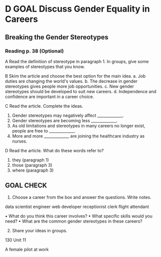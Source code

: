 # D GOAL Discuss Gender Equality in Careers

## Breaking the Gender Stereotypes

### Reading p. 38 (Optional)

A Read the definition of stereotype in paragraph 1. In groups, give some examples of stereotypes that you know.

B Skim the article and choose the best option for the main idea.
a. Job duties are changing the world's values.
b. The decrease in gender stereotypes gives people more job opportunities.
c. New gender stereotypes should be developed to suit new careers.
d. Independence and confidence are important in a career choice.

C Read the article. Complete the ideas.
1. Gender stereotypes may negatively affect _____________.
2. Gender stereotypes are becoming less _____________.
3. As old limitations and stereotypes in many careers no longer exist, people are free to _____________.
4. More and more _____________ are joining the healthcare industry as nurses.

D Read the article. What do these words refer to?
1. they (paragraph 1)
2. those (paragraph 3)
3. where (paragraph 3)

## GOAL CHECK
1. Choose a career from the box and answer the questions. Write notes.

data scientist    engineer    web developer
receptionist    clerk    flight attendant

• What do you think this career involves?
• What specific skills would you need?
• What are the common gender stereotypes in these careers?

2. Share your ideas in groups.

130 Unit 11

A female pilot at work